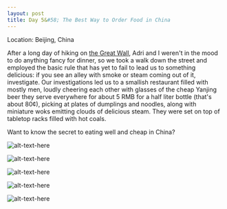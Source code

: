 ```yaml
---
layout: post
title: Day 5&#58; The Best Way to Order Food in China 
---
```


Location: Beijing, China

After a long day of hiking on <a href="http://kenjilopezalt.github.io/2014/06/20/do-indoor-voices-exist/">the Great Wall</a>, Adri and I weren't in the mood to do anything fancy for dinner, so we took a walk down the street and employed the basic rule that has yet to fail to lead us to something delicious: if you see an alley with smoke or steam coming out of it, investigate. Our investigations led us to a smallish restaurant filled with mostly men, loudly cheering each other with glasses of the cheap Yanjing beer they serve everywhere for about 5 RMB for a half liter bottle (that's about 80¢), picking at plates of dumplings and noodles, along with miniature woks emitting clouds of delicious steam. They were set on top of tabletop racks filled with hot coals.

Want to know the secret to eating well and cheap in China? 

![alt-text-here](http://kenjilopezalt.github.io/images/20140620-beijing-zha-jiang-noodles-chicken-dumpling-/20140620-beijing-zha-jiang-noodles-chicken-dumpling-1.jpg "zhajiangmian!")

![alt-text-here](http://kenjilopezalt.github.io/images/20140620-beijing-zha-jiang-noodles-chicken-dumpling-/20140620-beijing-zha-jiang-noodles-chicken-dumpling-2.jpg "zhajiangmian 2")

![alt-text-here](http://kenjilopezalt.github.io/images/20140620-beijing-zha-jiang-noodles-chicken-dumpling-/20140620-beijing-zha-jiang-noodles-chicken-dumpling-3.jpg "zhajiangmian 3")

![alt-text-here](http://kenjilopezalt.github.io/images/20140620-beijing-zha-jiang-noodles-chicken-dumpling-/20140620-beijing-zha-jiang-noodles-chicken-dumpling-5.jpg "chicken")

![alt-text-here](http://kenjilopezalt.github.io/images/20140620-beijing-zha-jiang-noodles-chicken-dumpling-/20140620-beijing-zha-jiang-noodles-chicken-dumpling-6.jpg "dumplings")
